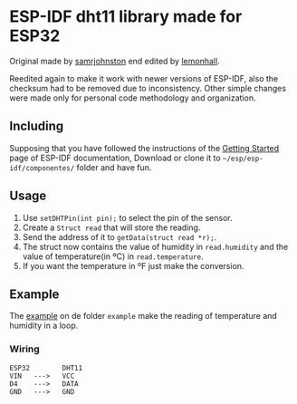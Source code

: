 # ESP-IDF dht11 library made for ESP32

Original made by [samrjohnston](https://github.com/samrjohnston/ESP32Projects) end edited by [lemonhall](https://github.com/lemonhall/esp32_dht11).

Reedited again to make it work with newer versions of ESP-IDF, also the checksum had to be removed due to inconsistency. Other simple changes were made only for personal code methodology and organization.

## Including

Supposing that you have followed the instructions of the [Getting Started](https://docs.espressif.com/projects/esp-idf/en/latest/get-started/index.html) page of ESP-IDF documentation, Download or clone it to `~/esp/esp-idf/componentes/` folder and have fun.

## Usage

1. Use `setDHTPin(int pin);` to select the pin of the sensor.
2. Create a `Struct read` that will store the reading.
3. Send the address of it to `getData(struct read *r);`.
4. The struct now contains the value of humidity in `read.humidity` and the value of temperature(in ºC) in `read.temperature`.
5. If you want the temperature in ºF just make the conversion.

## Example

The [example](https://github.com/Vitorsulzbach/Esp32-dht11/blob/master/example/dht11_ESP32_example.c) on de folder `example` make the reading of temperature and humidity in a loop.

### Wiring

```
ESP32        DHT11
VIN   --->   VCC
D4    --->   DATA
GND   --->   GND
```
